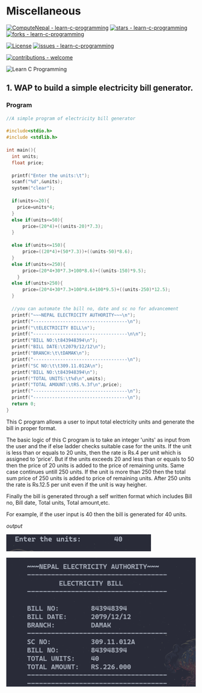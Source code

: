 # Miscellaneous 

[![ComputeNepal - learn-c-programming](https://img.shields.io/static/v1?label=ComputeNepal&message=learn-c-programming&color=blue&logo=github)](https://github.com/ComputeNepal/learn-c-programming "Go to GitHub repo")
[![stars - learn-c-programming](https://img.shields.io/github/stars/ComputeNepal/learn-c-programming?style=social)](https://github.com/ComputeNepal/learn-c-programming)
[![forks - learn-c-programming](https://img.shields.io/github/forks/ComputeNepal/learn-c-programming?style=social)](https://github.com/ComputeNepal/learn-c-programming)

[![License](https://img.shields.io/badge/License-MIT-blue)](#license)
[![issues - learn-c-programming](https://img.shields.io/github/issues/ComputeNepal/learn-c-programming)](https://github.com/ComputeNepal/learn-c-programming/issues)

[![contributions - welcome](https://img.shields.io/badge/contributions-welcome-blue)](/CONTRIBUTING.md "Go to contributions doc")

![Learn C Programming](https://repository-images.githubusercontent.com/615587446/9a0d7982-bdb2-4918-8570-ebfff27778ad)

## 1. WAP to build a simple electricity bill generator.

### Program
```c
//A simple program of electricity bill generator

#include<stdio.h>
#include <stdlib.h>

int main(){
  int units;
  float price;

  printf("Enter the units:\t");
  scanf("%d",&units);
  system("clear");

  if(units<=20){
    price=units*4;
  }
  else if(units<=50){
      price=(20*4)+((units-20)*7.3);
  }

  else if(units<=150){
      price=((20*4)+(50*7.3))+((units-50)*8.6);
  }
  else if(units<=250){
      price=(20*4+30*7.3+100*8.6)+((units-150)*9.5);
    }
  else if(units>250){
      price=(20*4+30*7.3+100*8.6+100*9.5)+((units-250)*12.5);
  }

  //you can automate the bill no, date and sc no for advancement
  printf("~~~NEPAL ELECTRICITY AUTHORITY~~~\n");
  printf("-----------------------------------\n");
  printf("\tELECTRICITY BILL\n");
  printf("-----------------------------------\n\n");   
  printf("BILL NO:\t843948394\n");
  printf("BILL DATE:\t2079/12/12\n");
  printf("BRANCH:\t\tDAMAK\n");
  printf("-----------------------------------\n");
  printf("SC NO:\t\t309.11.012A\n");
  printf("BILL NO:\t843948394\n");
  printf("TOTAL UNITS:\t%d\n",units);
  printf("TOTAL AMOUNT:\tRS.%.3f\n",price);
  printf("-----------------------------------\n");
  printf("-----------------------------------\n");
  return 0;
}
```

This C program allows a user to input total electricity units and generate
the bill in proper format.

The basic logic of this C program is to take an integer 'units' as input 
from the user and the if else ladder checks suitable case for the units.
If the unit is less than or equals to 20 units, then the rate is Rs.4 per 
unit which is assigned to 'price'. But if the units exceeds 20 and less
than or equals to 50 then the price of 20 units is added to the price of 
remaining units. Same case continues untill 250 units. If the unit is more
than 250 then the total sum price of 250 units is added to price of remaining 
units. After 250 units the rate is Rs.12.5 per unit even if the unit is way
heigher.

Finally the bill is generated through a self written format which includes
Bill no, Bill date, Total units, Total amount,etc.

For example, if the user input is 40 then the bill is generated for 40 units.

_output_

![output of Miscellaneous-Electricity bill generator](../outputs/Miscellaneous_Electricity_bill_output1.png)

![output of Miscellaneous-Electricity bill generator](../outputs/Miscellaneous_Electricity_bill_output2.png)

